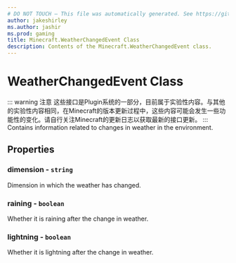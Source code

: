 ```yaml
---
# DO NOT TOUCH — This file was automatically generated. See https://github.com/Mojang/MinecraftScriptingApiDocsGenerator to modify descriptions, examples, etc.
author: jakeshirley
ms.author: jashir
ms.prod: gaming
title: Minecraft.WeatherChangedEvent Class
description: Contents of the Minecraft.WeatherChangedEvent class.
---
```

# WeatherChangedEvent Class
::: warning 注意
这些接口是Plugin系统的一部分，目前属于实验性内容。与其他的实验性内容相同，在Minecraft的版本更新过程中，这些内容可能会发生一些功能性的变化。请自行关注Minecraft的更新日志以获取最新的接口更新。
:::
Contains information related to changes in weather in the environment.

## Properties
### **dimension** - `string`
Dimension in which the weather has changed.


### **raining** - `boolean`
Whether it is raining after the change in weather.


### **lightning** - `boolean`
Whether it is lightning after the change in weather.



